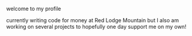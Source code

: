 welcome to my profile

currently writing code for money at Red Lodge Mountain but I also am working on several projects to hopefully one day support me on my own!
<!---
liam-germain/liam-germain is a ✨ special ✨ repository because its `README.md` (this file) appears on your GitHub profile.
You can click the Preview link to take a look at your changes.
--->
